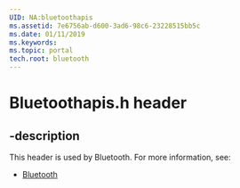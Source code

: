 ```yaml
---
UID: NA:bluetoothapis
ms.assetid: 7e6756ab-d600-3ad6-98c6-23228515bb5c
ms.date: 01/11/2019
ms.keywords: 
ms.topic: portal
tech.root: bluetooth
---
```


# Bluetoothapis.h header


## -description


This header is used by Bluetooth. For more information, see:

- [Bluetooth](../_bluetooth/index.md)

